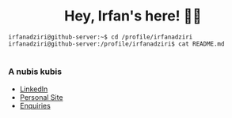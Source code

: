 <h1 align="center"> Hey, Irfan's here! 👋🏻 </h1>

```
irfanadziri@github-server:~$ cd /profile/irfanadziri
irfanadziri@github-server:/profile/irfanadziri$ cat README.md
```
#

<h3>A nubis kubis</h3>

- [LinkedIn](https://www.linkedin.com/in/irfanadziri/)
- [Personal Site](https://irfanadziri.dev)
- [Enquiries](mailto:works@irfanadziri.dev)
